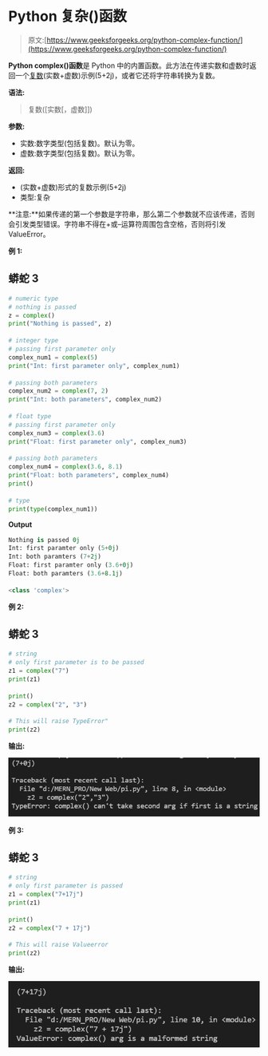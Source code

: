 # Python 复杂()函数

> 原文:[https://www.geeksforgeeks.org/python-complex-function/](https://www.geeksforgeeks.org/python-complex-function/)

**Python complex()函数**是 Python 中的内置函数。此方法在传递实数和虚数时返回一个[复数](https://www.geeksforgeeks.org/complex-numbers/)(实数+虚数)示例(5+2j)，或者它还将字符串转换为复数。

**语法:**

> 复数([实数[，虚数]])

**参数:**

*   实数:数字类型(包括复数)。默认为零。
*   虚数:数字类型(包括复数)。默认为零。

**返回:**

*   (实数+虚数)形式的复数示例(5+2j)
*   类型:复杂

**注意:**如果传递的第一个参数是字符串，那么第二个参数就不应该传递，否则会引发类型错误。字符串不得在+或–运算符周围包含空格，否则将引发 ValueError。

**例 1:**

## 蟒蛇 3

```py
# numeric type
# nothing is passed
z = complex()
print("Nothing is passed", z)

# integer type
# passing first parameter only
complex_num1 = complex(5)
print("Int: first parameter only", complex_num1)

# passing both parameters
complex_num2 = complex(7, 2)
print("Int: both parameters", complex_num2)

# float type
# passing first parameter only
complex_num3 = complex(3.6)
print("Float: first parameter only", complex_num3)

# passing both parameters
complex_num4 = complex(3.6, 8.1)
print("Float: both parameters", complex_num4)
print()

# type
print(type(complex_num1))
```

**Output**

```py
Nothing is passed 0j
Int: first paramter only (5+0j)
Int: both paramters (7+2j)
Float: first paramter only (3.6+0j)
Float: both paramters (3.6+8.1j)

<class 'complex'>
```

**例 2:**

## 蟒蛇 3

```py
# string
# only first parameter is to be passed
z1 = complex("7")
print(z1)

print()
z2 = complex("2", "3")

# This will raise TypeError"
print(z2)
```

**输出:**

![](img/a09cb98d2d77c6b657fb59a48b34b6e6.png)

**例 3:**

## 蟒蛇 3

```py
# string
# only first parameter is passed
z1 = complex("7+17j")
print(z1)

print()
z2 = complex("7 + 17j")

# This will raise Valueerror
print(z2)
```

**输出:**

![](img/d9c9cd9edf70a76967e7a5777bf7bd67.png)